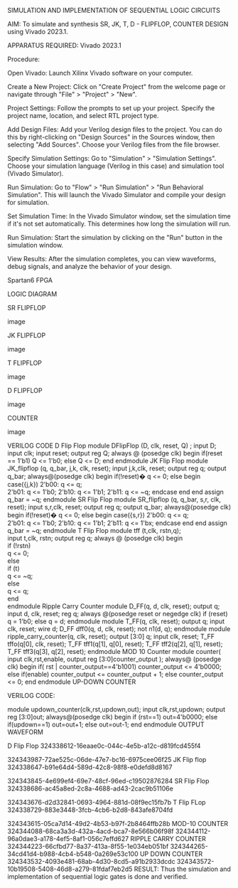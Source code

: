 
SIMULATION AND IMPLEMENTATION OF SEQUENTIAL LOGIC CIRCUITS

AIM: To simulate and synthesis SR, JK, T, D - FLIPFLOP, COUNTER DESIGN using Vivado 2023.1.

APPARATUS REQUIRED: Vivado 2023.1

Procedure:

Open Vivado: Launch Xilinx Vivado software on your computer.

Create a New Project: Click on "Create Project" from the welcome page or navigate through "File" > "Project" > "New".

Project Settings: Follow the prompts to set up your project. Specify the project name, location, and select RTL project type.

Add Design Files: Add your Verilog design files to the project. You can do this by right-clicking on "Design Sources" in the Sources window, then selecting "Add Sources". Choose your Verilog files from the file browser.

Specify Simulation Settings: Go to "Simulation" > "Simulation Settings". Choose your simulation language (Verilog in this case) and simulation tool (Vivado Simulator).

Run Simulation: Go to "Flow" > "Run Simulation" > "Run Behavioral Simulation". This will launch the Vivado Simulator and compile your design for simulation.

Set Simulation Time: In the Vivado Simulator window, set the simulation time if it's not set automatically. This determines how long the simulation will run.

Run Simulation: Start the simulation by clicking on the "Run" button in the simulation window.

View Results: After the simulation completes, you can view waveforms, debug signals, and analyze the behavior of your design.

Spartan6 FPGA

LOGIC DIAGRAM

SR FLIPFLOP

image

JK FLIPFLOP

image

T FLIPFLOP

image

D FLIPFLOP

image

COUNTER

image

VERILOG CODE
D Flip Flop
module DFlipFlop (D, clk, reset, Q) ;
input D;
input clk;
input reset; 
output reg Q; 
always @ (posedge clk)
begin
    if(reset == 1'b1)
        Q <= 1'b0;
    else
        Q <= D;
end
endmodule
JK Flip Flop
module JK_flipflop (q, q_bar, j,k, clk, reset);
  input j,k,clk, reset;
  output reg q;
  output q_bar;
  always@(posedge clk) begin
    if(!reset)�        q <= 0;
    else 
  begin
      case({j,k})
        2'b00: q <= q;  
        2'b01: q <= 1'b0; 
        2'b10: q <= 1'b1;
        2'b11: q <= ~q; 
      endcase
    end
  end
  assign q_bar = ~q;
endmodule
SR Flip Flop
module SR_flipflop (q, q_bar, s,r, clk, reset);
  input s,r,clk, reset;
  output reg q;
  output q_bar;
  always@(posedge clk) begin 
    if(!reset)�        q <= 0;
    else 
  begin
      case({s,r})
        2'b00: q <= q;    
        2'b01: q <= 1'b0; 
        2'b10: q <= 1'b1; 
        2'b11: q <= 1'bx; 
      endcase
    end
  end
  assign q_bar = ~q;
endmodule
T Flip Flop
module tff (t,clk, rstn,q);  
 input t,clk, rstn;
 output reg q;
  always @ (posedge clk) begin  
    if (!rstn)  
      q <= 0;  
    else  
        if (t)  
            q <= ~q;  
        else  
            q <= q;  
  end  
endmodule
Ripple Carry Counter
module D_FF(q, d, clk, reset);
output q;
input d, clk, reset;
reg q;
always @(posedge reset or negedge clk)
if (reset)
q = 1'b0;
else
q = d;
endmodule
module T_FF(q, clk, reset);
output q;
input clk, reset;
wire d;
D_FF dff0(q, d, clk, reset);
not n1(d, q); 
endmodule
module ripple_carry_counter(q, clk, reset);
output [3:0] q;
input clk, reset;
T_FF tffo(q[0], clk, reset);
T_FF tff1(q[1], q[0], reset);
T_FF tff2(q[2], q[1], reset);
T_FF tff3(q[3], q[2], reset);
endmodule
MOD 10 Counter
module counter(
input clk,rst,enable,
output reg [3:0]counter_output
);
always@ (posedge clk)
begin 
if( rst | counter_output==4'b1001)
counter_output <= 4'b0000;
else if(enable)
counter_output <= counter_output + 1;
else
counter_output <= 0;
end
endmodule
UP-DOWN COUNTER

VERILOG CODE:

module updown_counter(clk,rst,updown,out);
input clk,rst,updown;
output reg [3:0]out;
always@(posedge clk)
begin
if (rst==1)
out=4'b0000;
else if(updown==1)
out=out+1;
else
out=out-1;
end
endmodule
OUTPUT WAVEFORM

D Flip Flop
324338612-16eaae0c-044c-4e5b-a12c-d819fcd455f4

324343987-72ae525c-06de-47e7-bc16-6975cee06f25
JK Flip flop
324338647-b91e64d4-589d-42c8-98f8-e0defd8d8167

324343845-4e699ef4-69e7-48cf-96ed-c19502876284
SR Flip Flop
324338686-ac45a8ed-2c8a-4688-ad43-2cac9b51106e

324343676-d2d32841-0693-4964-881d-08f9ec15fb7b
T Flip FLop
324338729-883e3448-3fcb-4cb6-b2d8-843afe8704fd

324343615-05ca7d14-49d2-4b53-b97f-2b8464ffb28b
MOD-10 COUNTER
324344088-68ca3a3d-432a-4acd-bca7-8e566b06f98f 324344112-96a0dae3-a178-4ef5-8af1-056c7effd627
RIPPLE CARRY COUNTER
324344223-66cfbd77-8a37-413a-8f55-1e034eb051bf 324344265-34cd41d4-b988-4cb4-b548-0a269e53c100
UP DOWN COUNTER
324343532-4093e481-68ab-4d30-8cd5-a91b2933dcdc 324343572-10b19508-5408-46d8-a279-81fdaf7eb2d5
RESULT: Thus the simulation and implementation of sequential logic gates is done and verified.

